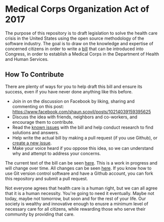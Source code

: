 # Medical Corps Organization Act of 2017

The purpose of this repository is to draft legislation to solve the health care crisis in the United States using the open source methodology of the software industry. The goal is to draw on the knowledge and expertise of concerned citizens in order to write a [bill](https://github.com/sscovil/medical-corps/blob/master/bill.md) that can be introduced into Congress, in order to establish a Medical Corps in the Department of Health and Human Services.

## How To Contribute

There are plenty of ways for you to help draft this bill and ensure its success, even if you have never done anything like this before.

- Join in on the discussion on Facebook by liking, sharing and commenting on this post: https://www.facebook.com/shaun.scovil/posts/10214039159395625
- Discuss the idea with friends, neighbors and co-workers, and encourage them to contribute.
- Read the [known issues](https://github.com/sscovil/medical-corps/issues) with the bill and help conduct research to find solutions and answers.
- Help write the actual bill by making a pull request (if you use Github), or [create a new issue](https://github.com/sscovil/medical-corps/issues/new).
- Make your voice heard if you oppose this idea, so we can understand why and attempt to address your concerns.

The current text of the bill can be seen [here](https://github.com/sscovil/medical-corps/blob/master/bill.md). This is a work in progress and will change over time. All changes can be seen [here](https://github.com/sscovil/medical-corps/commits/master/bill.md). If you know how to use Git version control software and have a Github account, you can fork this repository and submit a pull request.

Not everyone agrees that health care is a human right, but we can all agree that it is a human necessity. You're going to need it eventually. Maybe not today, maybe not tomorrow, but soon and for the rest of your life. Our society is wealthy and innovative enough to enusre a minimum level of necessary care for all citizens, while rewarding those who serve their community by providing that care.
